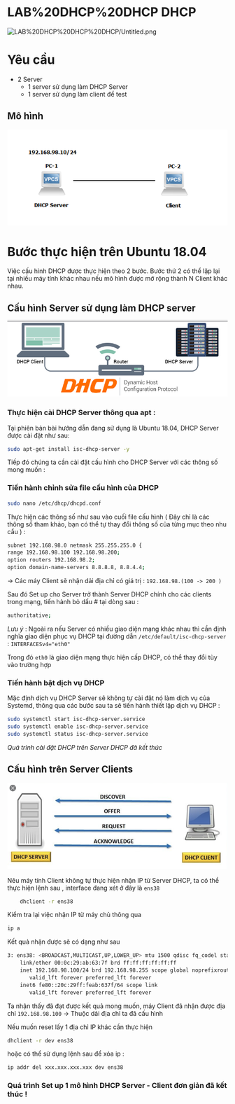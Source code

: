 # LAB%20DHCP%20DHCP DHCP

![LAB%20DHCP%20DHCP%20DHCP/Untitled.png](LAB%20DHCP%20DHCP/Untitled.png)

# Yêu cầu

- 2 Server
    - 1 server sử dụng làm DHCP Server
    - 1 server sử dụng làm client để test

## Mô hình

![LAB%20DHCP%20DHCP/Untitled%201.png](LAB%20DHCP/Untitled%201.png)

# Bước thực hiện trên Ubuntu 18.04

Việc cấu hình DHCP được thực hiện theo 2 bước. Bước thứ 2 có thể lặp lại tại nhiều máy tính khác nhau nếu mô hình được mở rộng thành N Client khác nhau.

## Cấu hình Server sử dụng làm DHCP server

![LAB%20DHCP%20DHCP/Untitled%202.png](LAB%20DHCP/Untitled%202.png)

### Thực hiện cài DHCP Server thông qua apt :

Tại phiên bản bài hướng dẫn đang sử dụng là Ubuntu 18.04, DHCP Server được cài đặt như sau:

```bash
sudo apt-get install isc-dhcp-server -y
```

Tiếp đó chúng ta cần cài đặt cấu hình cho DHCP Server với các thông số mong muốn : 

### Tiến hành chỉnh sửa file cấu hình của DHCP

```bash
sudo nano /etc/dhcp/dhcpd.conf
```

Thực hiện các thông số như sau vào cuối file cấu hình ( Đây chỉ là các thông số tham khảo, bạn có thể tự thay đổi thông số của từng mục theo nhu cầu ) : 

```bash
subnet 192.168.98.0 netmask 255.255.255.0 {
range 192.168.98.100 192.168.98.200;
option routers 192.168.98.2;
option domain-name-servers 8.8.8.8, 8.8.4.4;
```

→ Các máy Client sẽ nhận dải địa chỉ có giá trị : `192.168.98.(100 -> 200 )`

Sau đó Set up cho Server trở thành Server DHCP chính cho các clients trong mạng, tiến hành bỏ dấu # tại dòng sau :

```bash
authoritative;
```

*Lưu ý* : Ngoài ra nếu Server có nhiều giao diện mạng khác nhau thì cần định nghĩa giao diện phục vụ DHCP tại đường dẫn `/etc/default/isc-dhcp-server` : `INTERFACESv4="eth0"`

Trong đó `eth0` là giao diện mạng thực hiện cấp DHCP, có thể thay đổi tùy vào trường hợp

### Tiến hành bật dịch vụ DHCP

Mặc định dịch vụ DHCP Server sẽ không tự cài đặt nó làm dịch vụ của Systemd, thông qua các bước sau ta sẽ tiến hành thiết lập dịch vụ DHCP :

```bash
sudo systemctl start isc-dhcp-server.service
sudo systemctl enable isc-dhcp-server.service
sudo systemctl status isc-dhcp-server.service
```

*Quá trình cài đặt DHCP trên Server DHCP đã kết thúc* 

## Cấu hình trên Server Clients

![LAB%20DHCP%20DHCP/Untitled%203.png](LAB%20DHCP/Untitled%203.png)

Nêu máy tính Client không tự thực hiện nhận IP từ Server DHCP, ta có thể thực hiện lệnh sau , interface đang xét ở đây là `ens38` 

```bash
	dhclient -r ens38
```

Kiểm tra lại việc nhận IP từ máy chủ thông qua

```bash
ip a
```

Kết quả nhận được sẽ có dạng như sau 

```bash
3: ens38: <BROADCAST,MULTICAST,UP,LOWER_UP> mtu 1500 qdisc fq_codel state UP group default qlen 1000
    link/ether 00:0c:29:ab:63:7f brd ff:ff:ff:ff:ff:ff
    inet 192.168.98.100/24 brd 192.168.98.255 scope global noprefixroute ens38
       valid_lft forever preferred_lft forever
    inet6 fe80::20c:29ff:feab:637f/64 scope link 
       valid_lft forever preferred_lft forever
```

Ta nhận thấy đã đạt được kết quả mong muốn, máy Client đã nhận được địa chỉ `192.168.98.100` → Thuộc dải địa chỉ ta đã cấu hình 

Nếu muốn reset lấy 1 địa chỉ IP khác cần thực hiện

```bash
dhclient -r dev ens38
```

hoặc có thể sử dụng lệnh sau để xóa ip :

```bash
ip addr del xxx.xxx.xxx.xxx dev ens38
```

### Quá trình Set up 1 mô hình DHCP Server - Client đơn giản đã kết thúc !
